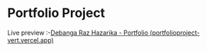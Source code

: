 # Portfolio Project

Live preview :-[Debanga Raz Hazarika - Portfolio (portfolioproject-vert.vercel.app)](https://portfolioproject-vert.vercel.app/)
